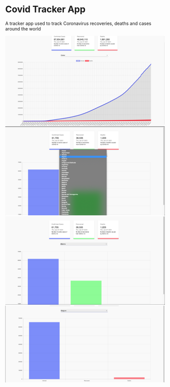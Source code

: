 # Covid Tracker App 

A tracker app used to track Coronavirus recoveries, deaths and cases around the world

![](imagers/datapic.png)
![](imagers/picker.png)
![](imagers/countrypicker.png)
![](imagers/barchart.png)
